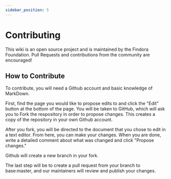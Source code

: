 ```yaml
---
sidebar_position: 5
---
```


# Contributing

This wiki is an open source project and is maintained by the Findora Foundation. Pull Requests and contributions from the community are encouraged!

## How to Contribute

To contribute, you will need a Github account and basic knowledge of MarkDown. 

First, find the page you would like to propose edits to and click the "Edit" button at the bottom of the page. You will be taken to GitHub, which will ask you to Fork the respository in order to propose changes. This creates a copy of the repository in your own Github account.

After you fork, you will be directed to the document that you chose to edit in a text editor. From here, you can make your changes. When you are done, write a detailed comment about what was changed and click "Propose changes."

Github will create a new branch in your fork.

The last step will be to create a pull request from your branch to base:master, and our maintainers will review and publish your changes.

